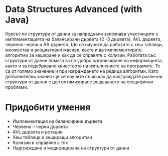 # Data Structures Advanced (with Java)
Курсът по структури от данни за напреднали запознава участниците с имплементацията на балансирани дървета (2 -3 дървета), AVL дървета, червено-черни и AA дървета. Ще се научите да работите с хеш таблици, множества и асоциативни масиви, както и да имплементирате алгоритми за хеширане и как да се справяте с колизии. Работата със структури от данни помага за по-добро организиране на информацията, както и за подобряване качеството на изпълнението на програмите. Те са от голямо значение и при изграждането на редица алгоритми. Като допълнителни знания ще се научите също как да надграждате различни структури от данни с цел оптимизиране решаването на специфични проблеми.
# Придобити умения
* Имплементация на балансирани дървета
* Червено – черни дървета
* AVL дървета и ротации
* Хеш таблици и хеширащи алгоритми
* Колизии и справяне с тях
* Надграждане и модифициране на структури от данни
 